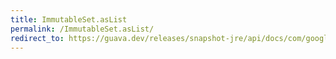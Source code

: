```yaml
---
title: ImmutableSet.asList
permalink: /ImmutableSet.asList/
redirect_to: https://guava.dev/releases/snapshot-jre/api/docs/com/google/common/collect/ImmutableSet.html#asList--
---
```

